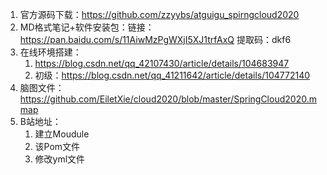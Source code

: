 1. 官方源码下载：https://github.com/zzyybs/atguigu_spirngcloud2020
2. MD格式笔记+软件安装包：链接：https://pan.baidu.com/s/11AiwMzPgWXjI5XJ1trfAxQ 提取码：dkf6
3. 在线环境搭建：
   1. https://blog.csdn.net/qq_42107430/article/details/104683947
   2. 初级：https://blog.csdn.net/qq_41211642/article/details/104772140
4. 脑图文件：https://github.com/EiletXie/cloud2020/blob/master/SpringCloud2020.mmap
5. B站地址：
   1. 建立Moudule
   2. 该Pom文件
   3. 修改yml文件